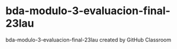 # bda-modulo-3-evaluacion-final-23lau
bda-modulo-3-evaluacion-final-23lau created by GitHub Classroom
